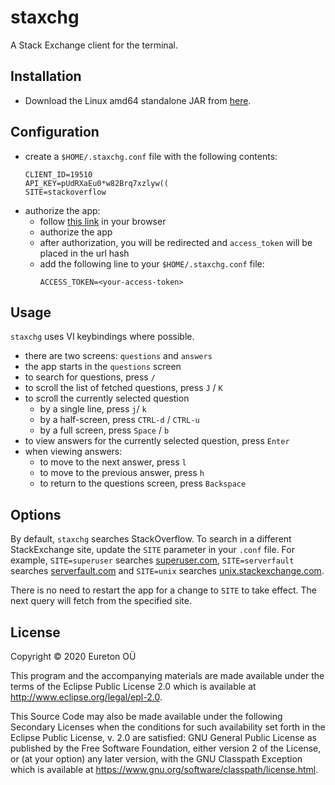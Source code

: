 # staxchg

A Stack Exchange client for the terminal.

## Installation

* Download the Linux amd64 standalone JAR from [here](https://github.com/eureton/staxchg/releases/download/v0.1.0/staxchg-0.1.0-standalone.jar).

## Configuration

* create a `$HOME/.staxchg.conf` file with the following contents:
  ```
  CLIENT_ID=19510
  API_KEY=pUdRXaEu0*w82Brq7xzlyw((
  SITE=stackoverflow
  ```
* authorize the app:
  * follow [this link](https://stackoverflow.com/oauth/dialog?client_id=19510&scope=no_expiry&redirect_uri=https://stackoverflow.com/oauth/login_success) in your browser
  * authorize the app
  * after authorization, you will be redirected and `access_token` will be placed in the url hash
  * add the following line to your `$HOME/.staxchg.conf` file:
    ```
    ACCESS_TOKEN=<your-access-token>
    ```

## Usage

`staxchg` uses VI keybindings where possible.

* there are two screens: `questions` and `answers`
* the app starts in the `questions` screen
* to search for questions, press `/`
* to scroll the list of fetched questions, press `J` / `K`
* to scroll the currently selected question
  * by a single line, press `j`/ `k`
  * by a half-screen, press `CTRL-d` / `CTRL-u`
  * by a full screen, press `Space` / `b`
* to view answers for the currently selected question, press `Enter`
* when viewing answers:
  * to move to the next answer, press `l`
  * to move to the previous answer, press `h`
  * to return to the questions screen, press `Backspace`

## Options

By default, `staxchg` searches StackOverflow. To search in a different StackExchange site, update the `SITE` parameter in your `.conf` file. For example, `SITE=superuser` searches [superuser.com](https://superuser.com), `SITE=serverfault` searches [serverfault.com](https://serverfault.com) and `SITE=unix` searches [unix.stackexchange.com](https://unix.stackexchange.com).

There is no need to restart the app for a change to `SITE` to take effect. The next query will fetch from the specified site.

## License

Copyright © 2020 Eureton OÜ

This program and the accompanying materials are made available under the
terms of the Eclipse Public License 2.0 which is available at
http://www.eclipse.org/legal/epl-2.0.

This Source Code may also be made available under the following Secondary
Licenses when the conditions for such availability set forth in the Eclipse
Public License, v. 2.0 are satisfied: GNU General Public License as published by
the Free Software Foundation, either version 2 of the License, or (at your
option) any later version, with the GNU Classpath Exception which is available
at https://www.gnu.org/software/classpath/license.html.
